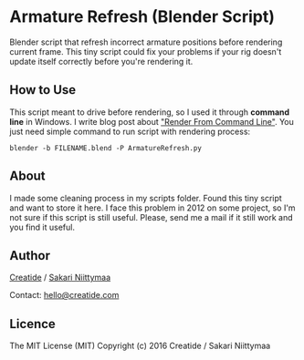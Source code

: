 Armature Refresh (Blender Script)
=================================

Blender script that refresh incorrect armature positions before rendering current frame. This tiny script could fix your problems if your rig doesn't update itself correctly before you're rendering it.

## How to Use

This script meant to drive before rendering, so I used it through **command line** in Windows. I write blog post about ["Render From Command Line"](http://niittymaa.com/blog/blender/render-from-command-line/). You just need simple command to run script with rendering process:

`blender -b FILENAME.blend -P ArmatureRefresh.py`

## About

I made some cleaning process in my scripts folder. Found this tiny script and want to store it here. I face this problem in 2012 on some project, so I'm not sure if this script is still useful. Please, send me a mail if it still work and you find it useful.

## Author
[Creatide](http://creatide.com) / [Sakari Niittymaa](http://niittymaa.com)

Contact: hello@creatide.com

## Licence
The MIT License (MIT)
Copyright (c) 2016 Creatide / Sakari Niittymaa
